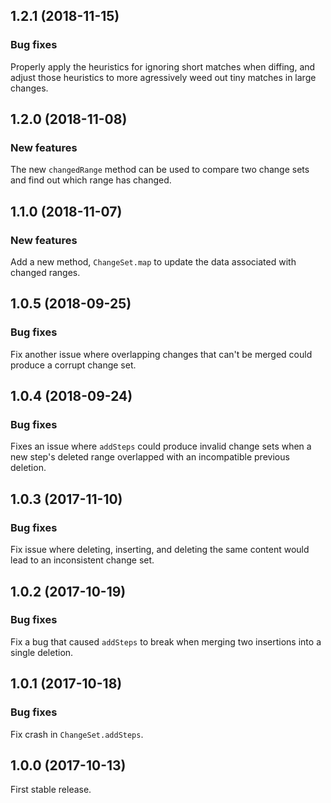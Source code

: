 ## 1.2.1 (2018-11-15)

### Bug fixes

Properly apply the heuristics for ignoring short matches when diffing, and adjust those heuristics to more agressively weed out tiny matches in large changes.

## 1.2.0 (2018-11-08)

### New features

The new `changedRange` method can be used to compare two change sets and find out which range has changed.

## 1.1.0 (2018-11-07)

### New features

Add a new method, `ChangeSet.map` to update the data associated with changed ranges.

## 1.0.5 (2018-09-25)

### Bug fixes

Fix another issue where overlapping changes that can't be merged could produce a corrupt change set.

## 1.0.4 (2018-09-24)

### Bug fixes

Fixes an issue where `addSteps` could produce invalid change sets when a new step's deleted range overlapped with an incompatible previous deletion.

## 1.0.3 (2017-11-10)

### Bug fixes

Fix issue where deleting, inserting, and deleting the same content would lead to an inconsistent change set.

## 1.0.2 (2017-10-19)

### Bug fixes

Fix a bug that caused `addSteps` to break when merging two insertions into a single deletion.

## 1.0.1 (2017-10-18)

### Bug fixes

Fix crash in `ChangeSet.addSteps`.

## 1.0.0 (2017-10-13)

First stable release.
